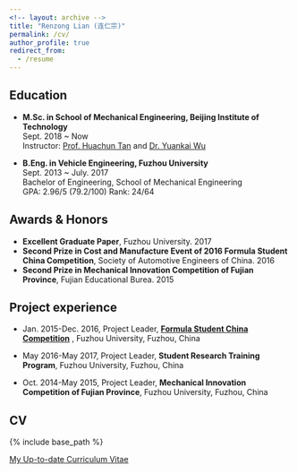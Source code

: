 ```yaml
---
<!-- layout: archive -->
title: "Renzong Lian (连仁宗)"
permalink: /cv/
author_profile: true
redirect_from:
  - /resume
---
```


## Education

* **M.Sc. in School of Mechanical Engineering, Beijing Institute of Technology**  
  Sept. 2018 ~ Now  
  Instructor: [Prof. Huachun Tan](https://tc.seu.edu.cn/2019/1022/c25722a291907/page.htm) and [Dr. Yuankai Wu](http://Kaimaoge.github.io/)

  
* **B.Eng. in Vehicle Engineering, Fuzhou University**  
  Sept. 2013 ~ July. 2017     
  Bachelor of Engineering, School of Mechanical Engineering  
  GPA: 2.96/5 (79.2/100)  Rank: 24/64  


## Awards & Honors

* **Excellent Graduate Paper**, Fuzhou University. 2017
* **Second Prize in Cost and Manufacture Event of 2016 Formula Student China Competition**, Society of Automotive Engineers of China. 2016
* **Second Prize in Mechanical Innovation Competition of Fujian Province**, Fujian Educational Burea. 2015


## Project experience

* Jan. 2015-Dec. 2016, Project Leader, [**Formula Student China Competition**](http://www.formulastudent.com.cn/) , Fuzhou University, Fuzhou, China

* May 2016-May 2017, Project Leader, **Student Research Training Program**, Fuzhou University, Fuzhou, China

* Oct. 2014-May 2015, Project Leader, **Mechanical Innovation Competition of Fujian Province**, Fuzhou University, Fuzhou, China

## CV
{% include base_path %}

[My Up-to-date Curriculum Vitae](http://lryz0612.github.io/files/CV-Renzong_Lian.pdf)

